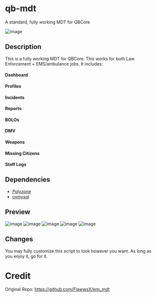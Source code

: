 # qb-mdt
A standard, fully working MDT for QBCore

![image](https://tenor.com/view/rainbow-loading-bar-gif-22021110)

## Description
This is a fully working MDT for QBCore. This works for both Law Enforcement + EMS/ambulance jobs. 
It includes:
#### Dashboard
#### Profiles
#### Incidents
#### Reports
#### BOLOs
#### DMV
#### Weapons
#### Missing Citizens
#### Staff Logs

## Dependencies
- [Polyzone](https://github.com/mkafrin/PolyZone)
- [oxmysql](https://github.com/overextended/oxmysql)

## Preview
![image](https://user-images.githubusercontent.com/100185331/157343845-979f693b-1f7d-42ba-8402-9914617f9fef.png)
![image](https://user-images.githubusercontent.com/100185331/157343886-fd18072e-eaa4-477a-a3a9-626b80238e06.png)
![image](https://user-images.githubusercontent.com/82112471/152825147-c016f3fd-ceae-41df-8be4-c7420a5438d5.png)
![image](https://user-images.githubusercontent.com/82112471/153021462-a8eb7bc7-7d5a-4f71-9636-093ceacb487e.png)
![image](https://user-images.githubusercontent.com/82112471/153021166-d18b3668-85cc-4aa2-bda5-93c6a0d26ada.png)


## Changes

You may fully customize this script to look however you want. As long as you enjoy it, go for it.

# Credit

Original Repo: https://github.com/FlawwsX/erp_mdt
